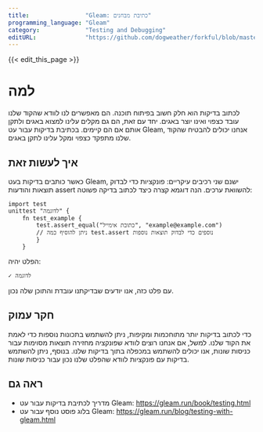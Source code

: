 ```yaml
---
title:                "Gleam: כתיבת מבחנים"
programming_language: "Gleam"
category:             "Testing and Debugging"
editURL:              "https://github.com/dogweather/forkful/blob/master/content/he/gleam/writing-tests.md"
---
```


{{< edit_this_page >}}

# למה

לכתוב בדיקות הוא חלק חשוב בפיתוח תוכנה. הם מאפשרים לנו לוודא שהקוד שלנו עובד כצפוי ואינו יוצר באגים. יחד עם זאת, הם גם מקלים עלינו למצוא באגים ולתקן אותם אם הם קיימים. בכתיבת בדיקות עבור עט Gleam, אנחנו יכולים להבטיח שהקוד שלנו מתפקד כצפוי ומקל עלינו לתקן באגים.

## איך לעשות זאת 

כאשר כותבים בדיקות בעט Gleam, ישנם שני רכיבים עיקריים: פונקציות כדי לבדוק תוצאות והודעות assert להשוואת ערכים. הנה דוגמא קצרה כיצד לכתוב בדיקה פשוטה:

```Gleam
import test
unittest "לדוגמה" {
    fn test_example {
        test.assert_equal("כתובת אימייל", "example@example.com")
        // ניתן להוסיף כמה test.assert נוספים כדי לבדוק תוצאות נוספות
        }
    }
```

הפלט יהיה:

```
✓ לדוגמה
```

עם פלט כזה, אנו יודעים שבדיקתנו עובדת והתוכן שלה נכון. 

## חקר עמוק

כדי לכתוב בדיקות יותר מתוחכמות ומקיפות, ניתן להשתמש בתכונות נוספות כדי לאמת את הקוד שלנו. למשל, אם אנחנו רוצים לוודא שפונקציה מחזירה תוצאות מסוימות עבור כניסות שונות, אנו יכולים להשתמש במכפלה בתוך בדיקות שלנו. בנוסף, ניתן להשתמש בדיקות עם פונקציות לוודא שהפלט שלנו נכון עבור כניסות שונות.

## ראה גם

- מדריך לכתיבת בדיקות עבור עט Gleam: https://gleam.run/book/testing.html
- בלוג פוסט נוסף עבור עט Gleam: https://gleam.run/blog/testing-with-gleam.html